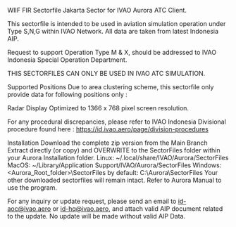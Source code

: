 WIIF FIR Sectorfile
Jakarta Sector for IVAO Aurora ATC Client.

This sectorfile is intended to be used in aviation simulation operation under Type S,N,G within IVAO Network. All data are taken from latest Indonesia AIP.

Request to support Operation Type M & X, should be addressed to IVAO Indonesia Special Operation Department.

THIS SECTORFILES CAN ONLY BE USED IN IVAO ATC SIMULATION.

Supported Positions
Due to area clustering scheme, this sectorfile only provide data for following positions only :

Radar Display Optimized to 1366 x 768 pixel screen resolution.

For any procedural discrepancies, please refer to IVAO Indonesia Divisional procedure found here : https://id.ivao.aero/page/division-procedures

Installation
Download the complete zip version from the Main Branch
Extract directly (or copy) and OVERWRITE to the SectorFiles folder within your Aurora Installation folder.
Linux:
~/.local/share/IVAO/Aurora/SectorFiles
MacOS:
~/Library/Application Support/IVAO/Aurora/SectorFiles
Windows:
<Aurora_Root_folder>\SectorFiles
by default:
C:\Aurora\SectorFiles
Your other downloaded sectorfiles will remain intact.
Refer to Aurora Manual to use the program.

For any inquiry or update request, please send an email to id-aoc@ivao.aero or id-hq@ivao.aero, and attach valid AIP document related to the update.
No update will be made without valid AIP Data.
